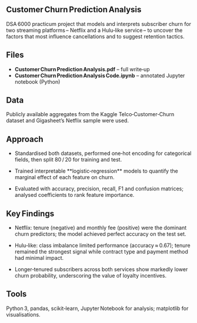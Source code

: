 ## Customer Churn Prediction Analysis

DSA 6000 practicum project that models and interprets subscriber churn for two streaming platforms – Netflix and a Hulu‑like service – to uncover the factors that most influence cancellations and to suggest retention tactics.

## Files

- **Customer Churn Prediction Analysis.pdf** – full write‑up
- **Customer Churn Prediction Analysis Code.ipynb** – annotated Jupyter notebook (Python)

## Data

Publicly available aggregates from the Kaggle Telco‑Customer‑Churn dataset and Gigasheet’s Netflix sample were used.

## Approach

- Standardised both datasets, performed one‑hot encoding for categorical fields, then split 80 / 20 for training and test.

- Trained interpretable \*\*logistic‑regression\*\* models to quantify the marginal effect of each feature on churn.

- Evaluated with accuracy, precision, recall, F1 and confusion matrices; analysed coefficients to rank feature importance.

## Key Findings

- Netflix: tenure (negative) and monthly fee (positive) were the dominant churn predictors; the model achieved perfect accuracy on the test set.

- Hulu‑like: class imbalance limited performance (accuracy ≈ 0.67); tenure remained the strongest signal while contract type and payment method had minimal impact.

- Longer‑tenured subscribers across both services show markedly lower churn probability, underscoring the value of loyalty incentives.

## Tools

Python 3, pandas, scikit‑learn, Jupyter Notebook for analysis; matplotlib for visualisations.
